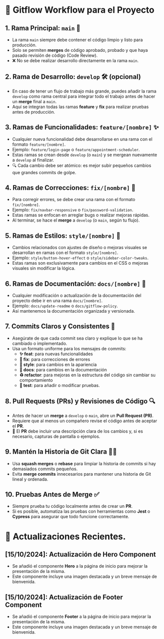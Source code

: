 # 🌟 Gitflow Workflow para el Proyecto

## 1. Rama Principal: `main` 🚀

- La rama `main` siempre debe contener el código limpio y listo para producción.
- Solo se permiten **merges** de código aprobado, probado y que haya pasado revisión de código (Code Review).
- ❌ No se debe realizar desarrollo directamente en la rama `main`.

## 2. Rama de Desarrollo: `develop` 🛠️ (opcional)

- En caso de tener un flujo de trabajo más grande, puedes añadir la rama `develop` como rama central para integrar todo el trabajo antes de hacer un **merge** final a `main`.
- Aquí se integran todas las ramas **feature** y **fix** para realizar pruebas antes de producción.

## 3. Ramas de Funcionalidades: `feature/[nombre]` ✨

- Cualquier nueva funcionalidad debe desarrollarse en una rama con el formato `feature/[nombre]`.
- Ejemplo: `feature/login-page` o `feature/appointment-scheduler`.
- Estas ramas se crean desde `develop` (o `main`) y se mergean nuevamente a `develop` al finalizar.
- 🔍 Cada cambio debe ser atómico: es mejor subir pequeños cambios que grandes commits de golpe.

## 4. Ramas de Correcciones: `fix/[nombre]` 🐛

- Para corregir errores, se debe crear una rama con el formato `fix/[nombre]`.
- Ejemplo: `fix/navbar-responsive` o `fix/password-validation`.
- Estas ramas se enfocan en arreglar bugs o realizar mejoras rápidas.
- Al terminar, se hace el **merge** a `develop` (o `main`, según tu flujo).

## 5. Ramas de Estilos: `style/[nombre]` 🎨

- Cambios relacionados con ajustes de diseño o mejoras visuales se desarrollan en ramas con el formato `style/[nombre]`.
- Ejemplo: `style/button-hover-effect` o `style/sidebar-color-tweaks`.
- Estas ramas son exclusivamente para cambios en el CSS o mejoras visuales sin modificar la lógica.

## 6. Ramas de Documentación: `docs/[nombre]` 📝

- Cualquier modificación o actualización de la documentación del proyecto debe ir en una rama `docs/[nombre]`.
- Ejemplo: `docs/update-readme` o `docs/gitflow-policy`.
- Así mantenemos la documentación organizada y versionada.

## 7. Commits Claros y Consistentes 🧹

- Asegúrate de que cada commit sea claro y explique lo que se ha cambiado o implementado.
- Usa un formato uniforme para los mensajes de commits:
  - **✨ feat**: para nuevas funcionalidades
  - **🐛 fix**: para correcciones de errores
  - **🎨 style**: para cambios en la apariencia
  - **📝 docs**: para cambios en la documentación
  - **♻️ refactor**: para mejoras en la estructura del código sin cambiar su comportamiento
  - **🧪 test**: para añadir o modificar pruebas.

## 8. Pull Requests (PRs) y Revisiones de Código 🔍

- Antes de hacer un **merge** a `develop` o `main`, abre un **Pull Request (PR)**.
- Requiere que al menos un compañero revise el código antes de aceptar el **PR**.
- 📄 El **PR** debe incluir una descripción clara de los cambios y, si es necesario, capturas de pantalla o ejemplos.

## 9. Mantén la Historia de Git Clara 🧑‍💻

- Usa **squash merges** o **rebase** para limpiar la historia de commits si hay demasiados commits pequeños.
- Evita **merge commits** innecesarios para mantener una historia de Git lineal y ordenada.

## 10. Pruebas Antes de Merge ✅

- Siempre prueba tu código localmente antes de crear un **PR**.
- Si es posible, automatiza las pruebas con herramientas como **Jest** o **Cypress** para asegurar que todo funcione correctamente.

# 🌟 Actualizaciones Recientes.

## **[15/10/2024]**: Actualización de Hero Component
- Se añadió el componente **Hero** a la página de inicio para mejorar la presentación de la misma.
- Este componente incluye una imagen destacada y un breve mensaje de bienvenida.

## **[15/10/2024]**: Actualización de Footer Component
- Se añadió el componente **Footer** a la página de inicio para mejorar la presentación de la misma.
- Este componente incluye una imagen destacada y un breve mensaje de bienvenida.

